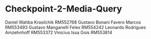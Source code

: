 # Checkpoint-2-Media-Query

Daniel Wahba Krasilchik RM552768
Gustavo Bonani Favero Marcos RM553493
Gustavo Manganelli Felex RM554242
Leonardo Rodrigues Amzehnhoff RM553372
Vinicius Issa Gois RM553814
